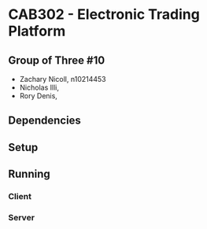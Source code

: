 # CAB302 - Electronic Trading Platform
## Group of Three #10
- Zachary Nicoll, n10214453
- Nicholas Illi, 
- Rory Denis, 

## Dependencies

## Setup

## Running
### Client

### Server
